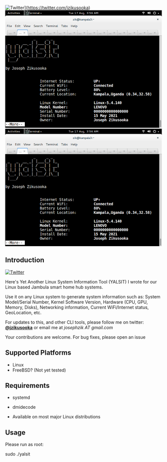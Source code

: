 ![Twitter](https://img.shields.io/twitter/url/https/twitter.com/fold_left.svg?style=social&label=Follow%20%40jzikusooka)](https://twitter.com/jzikusooka)
![alt text](screenshots/yalsit.png "Yet Another Linux System Information Tool (YALSIT)")
![alt text](screenshots/yalsit.png "YALSIT")

Introduction
------------
[![Twitter](https://img.shields.io/twitter/url/https/twitter.com/fold_left.svg?style=social&label=Follow%20%40jzikusooka)](https://twitter.com/jzikusooka)

Here's Yet Another Linux System Information Tool (YALSIT) I wrote for
our Linux based Jambula smart home hub systems. 

Use it on any Linux system to generate system information such as: System Model/Serial Number, Kernel Software Version, Hardware (CPU, GPU, Memory, Disks), Networking information, Current WiFi/Internet status, GeoLocation, etc.


For updates to this, and other CLI tools, please follow me on twitter: **[@jzikusooka](@jzikusooka)** or email me at *josephzik AT gmail.com*

Your contributions are welcome.  For bug fixes, please open an issue

Supported Platforms
-------------------
- Linux
- FreeBSD? (Not yet tested)

Requirements
------------
* systemd 
* dmidecode

* Available on most major Linux distributions

Usage
------
Please run as root:

sudo ./yalsit
